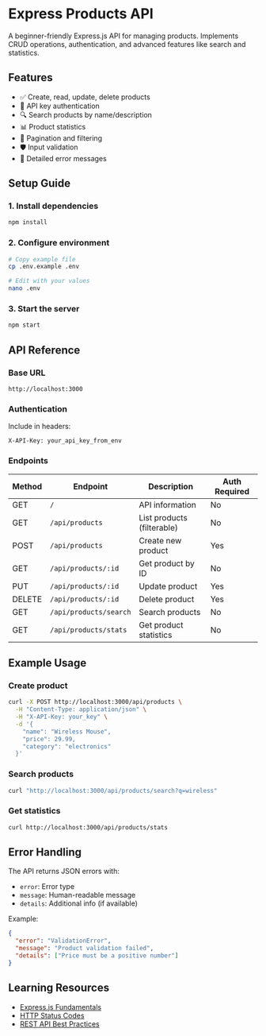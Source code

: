 # Express Products API

A beginner-friendly Express.js API for managing products. Implements CRUD operations, authentication, and advanced features like search and statistics.

## Features
- ✅ Create, read, update, delete products
- 🔑 API key authentication
- 🔍 Search products by name/description
- 📊 Product statistics
- 📄 Pagination and filtering
- 🛡️ Input validation
- 💬 Detailed error messages

## Setup Guide

### 1. Install dependencies
```bash
npm install
```

### 2. Configure environment
```bash
# Copy example file
cp .env.example .env

# Edit with your values
nano .env
```

### 3. Start the server
```bash
npm start
```

## API Reference

### Base URL
`http://localhost:3000`

### Authentication
Include in headers:
```http
X-API-Key: your_api_key_from_env
```

### Endpoints

| Method | Endpoint                | Description                     | Auth Required |
|--------|-------------------------|---------------------------------|--------------|
| GET    | `/`                     | API information                 | No           |
| GET    | `/api/products`         | List products (filterable)      | No           |
| POST   | `/api/products`         | Create new product              | Yes          |
| GET    | `/api/products/:id`     | Get product by ID               | No           |
| PUT    | `/api/products/:id`     | Update product                  | Yes          |
| DELETE | `/api/products/:id`     | Delete product                  | Yes          |
| GET    | `/api/products/search`  | Search products                 | No           |
| GET    | `/api/products/stats`   | Get product statistics          | No           |

## Example Usage

### Create product
```bash
curl -X POST http://localhost:3000/api/products \
  -H "Content-Type: application/json" \
  -H "X-API-Key: your_key" \
  -d '{
    "name": "Wireless Mouse",
    "price": 29.99,
    "category": "electronics"
  }'
```

### Search products
```bash
curl "http://localhost:3000/api/products/search?q=wireless"
```

### Get statistics
```bash
curl http://localhost:3000/api/products/stats
```

## Error Handling
The API returns JSON errors with:
- `error`: Error type
- `message`: Human-readable message
- `details`: Additional info (if available)

Example:
```json
{
  "error": "ValidationError",
  "message": "Product validation failed",
  "details": ["Price must be a positive number"]
}
```

## Learning Resources
- [Express.js Fundamentals](https://expressjs.com/en/starter/installing.html)
- [HTTP Status Codes](https://httpstatuses.com/)
- [REST API Best Practices](https://restfulapi.net/)
